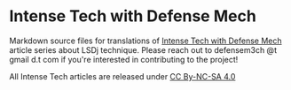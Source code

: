 # Intense Tech with Defense Mech
Markdown source files for translations of [Intense Tech with Defense 
Mech](https://defensemech.com/intense-tech/) article series about LSDj technique. Please reach out 
to defensem3ch @t gmail d.t com if you're interested in contributing to the project!

All Intense Tech articles are released under [CC By-NC-SA 
4.0](https://creativecommons.org/licenses/by-nc-sa/4.0/)
